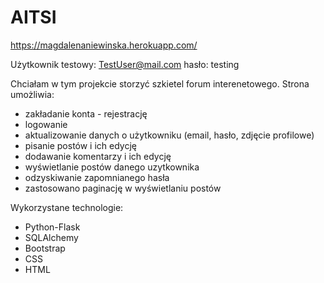 # AITSI

https://magdalenaniewinska.herokuapp.com/

Użytkownik testowy:
TestUser@mail.com
hasło: testing

Chciałam w tym projekcie storzyć szkietel forum interenetowego.
Strona umożliwia:
- zakładanie konta - rejestrację
- logowanie
- aktualizowanie danych o użytkowniku (email, hasło, zdjęcie profilowe)
- pisanie postów i ich edycję
- dodawanie komentarzy i ich edycję
- wyświetlanie postów danego uzytkownika
- odzyskiwanie zapomnianego hasła
- zastosowano paginację w wyświetlaniu postów

Wykorzystane technologie:
- Python-Flask
- SQLAlchemy
- Bootstrap
- CSS
- HTML
